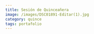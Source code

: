 ```yaml
---
title: Sesión de Quinceañera
image: /images/DSC01891-Editar(1).jpg
category: quince
tags: portafolio
---
```

